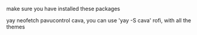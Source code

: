 make sure you have installed these packages

yay
neofetch
pavucontrol
cava, you can use 'yay -S cava'
rofi, with all the themes
